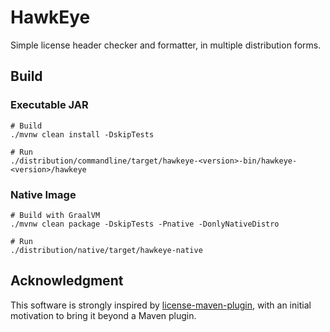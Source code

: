 # HawkEye

Simple license header checker and formatter, in multiple distribution forms.

## Build

### Executable JAR

```shell
# Build
./mvnw clean install -DskipTests

# Run
./distribution/commandline/target/hawkeye-<version>-bin/hawkeye-<version>/hawkeye
```

### Native Image

```shell
# Build with GraalVM
./mvnw clean package -DskipTests -Pnative -DonlyNativeDistro

# Run
./distribution/native/target/hawkeye-native
```

## Acknowledgment

This software is strongly inspired by [license-maven-plugin](https://github.com/mathieucarbou/license-maven-plugin), with an initial motivation to bring it beyond a Maven plugin.
